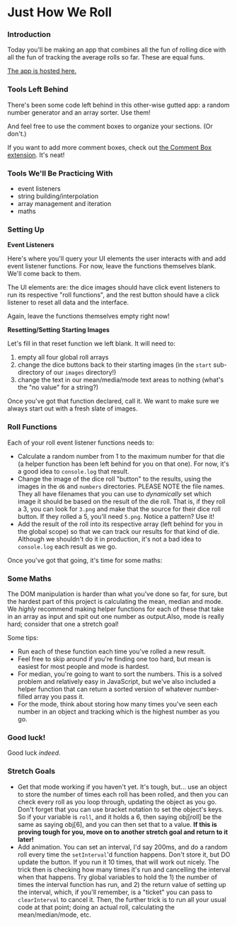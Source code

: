 # Just How We Roll

### Introduction

Today you'll be making an app that combines all the fun of rolling dice with all the fun of tracking the average rolls so far. These are equal funs.

[The app is hosted here.](https://just-how-we-roll.surge.sh)


### Tools Left Behind

There's been some code left behind in this other-wise gutted app: a random number generator and an array sorter. Use them!

And feel free to use the comment boxes to organize your sections. (Or don't.)

If you want to add more comment boxes, check out [the Comment Box extension](https://marketplace.visualstudio.com/items?itemName=slysherz.comment-box). It's neat!


### Tools We'll Be Practicing With

* event listeners
* string building/interpolation
* array management and iteration
* maths


### Setting Up

**Event Listeners**

Here's where you'll query your UI elements the user interacts with and add event listener functions. For now, leave the functions themselves blank. We'll come back to them.

The UI elements are: the dice images should have click event listeners to run its respective "roll functions", and the rest button should have a click listener to reset all data and the interface.

Again, leave the functions themselves empty right now!


**Resetting/Setting Starting Images**

Let's fill in that reset function we left blank. It will need to:

1. empty all four global roll arrays
2. change the dice buttons back to their starting images (in the `start` sub-directory of our `images` directory!)
3. change the text in our mean/media/mode text areas to nothing (what's the "no value" for a string?)

Once you've got that function declared, call it. We want to make sure we always start out with a fresh slate of images.


### Roll Functions

Each of your roll event listener functions needs to:

* Calculate a random number from 1 to the maximum number for that die (a helper function has been left behind for you on that one). For now, it's a good idea to `console.log` that result.
*  Change the image of the dice roll "button" to the results, using the images in the `d6` and `numbers` directories. PLEASE NOTE the file names. They all have filenames that you can use to _dynamically_ set which image it should be based on the result of the die roll. That is, if they roll a 3, you can look for `3.png` and make that the source for their dice roll button. If they rolled a 5, you'll need `5.png`. Notice a pattern? Use it!
*  Add the result of the roll into its respective array (left behind for you in the global scope) so that we can track our results for that kind of die. Although we shouldn't do it in production, it's not a bad idea to `console.log` each result as we go.

Once you've got that going, it's time for some maths:


### Some Maths

The DOM manipulation is harder than what you've done so far, for sure, but the hardest part of this project is calculating the mean, median and mode. We _highly_ recommend making helper functions for each of these that take in an array as input and spit out one number as output.Also, mode is really hard; consider that one a stretch goal!

Some tips:

* Run each of these function each time you've rolled a new result.
* Feel free to skip around if you're finding one too hard, but mean is easiest for most people and mode is hardest.
* For median, you're going to want to sort the numbers. This is a solved problem and relatively easy in JavaScript, but we've also included a helper function that can return a sorted version of whatever number-filled array you pass it.
* For the mode, think about storing how many times you've seen each number in an object and tracking which is the highest number as you go.


### Good luck!

Good luck _indeed_.


### Stretch Goals

* Get that mode working if you haven't yet. It's tough, but... use an object to store the number of times each roll has been rolled, and then you can check every roll as you loop through, updating the object as you go. Don't forget that you can use bracket notation to set the object's keys. So if your variable is `roll`, and it holds a 6, then saying obj[roll] be the same as saying obj[6], and you can then set that to a value. **If this is proving tough for you, move on to another stretch goal and return to it later!**
* Add animation. You can set an interval, I'd say 200ms, and do a random roll every time the `setInterval`'d function happens. Don't store it, but DO update the button. If you run it 10 times, that will work out nicely. The trick then is checking how many times it's run and cancelling the interval when that happens. Try global variables to hold the 1) the number of times the interval function has run, and 2) the return value of setting up the interval, which, if you'll remember, is a "ticket" you can pass to `clearInterval` to cancel it. Then, the further trick is to run all your usual code at that point; doing an actual roll, calculating the mean/median/mode, etc.